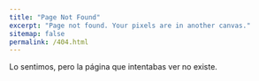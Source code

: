 ```yaml
---
title: "Page Not Found"
excerpt: "Page not found. Your pixels are in another canvas."
sitemap: false
permalink: /404.html
---
```


Lo sentimos, pero la página que intentabas ver no existe.

<div>
<style>
    img, #quote, #comment-cat {
        display: block;
        margin-left: auto;
        margin-right: auto;
    }

    #author {
        float: right;
    }
</style>

<div id="comment-cat"></div>
<div id="cat"></div>
<br/>
<div id="quote"></div>
<div id="author"></div>

<script type="text/javascript">

    const URL = 'https://api.thecatapi.com/v1/images/search?size=full';

    (async function() {
        try {
            //CAT
            let divTitle = document.getElementById("comment-cat");

            let divcat = document.getElementById("cat");
            let response = await fetch(URL, {
                headers: {
                    'x-api-key': "56a4f1cc-7f60-468d-9dba-e4b6f04b7c7d"
                }
            });

            let cat = await response.json();
            let img = document.createElement("img");
            let title = document.createElement("h2");
            title.innerText = "Consuélate con un gatito";
            divTitle.append(title);
            img.src = cat[0].url;
            divcat.appendChild(img);
        }
        
        catche(e) {
            console.log(e);
        }
    })();
</script>

</div>
